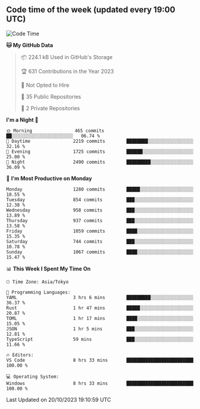 ## Code time of the week (updated every 19:00 UTC)

<!--START_SECTION:waka-->
![Code Time](http://img.shields.io/badge/Code%20Time-2%2C243%20hrs%2034%20mins-blue)

**🐱 My GitHub Data** 

> 📦 224.1 kB Used in GitHub's Storage 
 > 
> 🏆 631 Contributions in the Year 2023
 > 
> 🚫 Not Opted to Hire
 > 
> 📜 35 Public Repositories 
 > 
> 🔑 2 Private Repositories 
 > 
**I'm a Night 🦉** 

```text
🌞 Morning                465 commits         ██░░░░░░░░░░░░░░░░░░░░░░░   06.74 % 
🌆 Daytime                2219 commits        ████████░░░░░░░░░░░░░░░░░   32.16 % 
🌃 Evening                1725 commits        ██████░░░░░░░░░░░░░░░░░░░   25.00 % 
🌙 Night                  2490 commits        █████████░░░░░░░░░░░░░░░░   36.09 % 
```
📅 **I'm Most Productive on Monday** 

```text
Monday                   1280 commits        █████░░░░░░░░░░░░░░░░░░░░   18.55 % 
Tuesday                  854 commits         ███░░░░░░░░░░░░░░░░░░░░░░   12.38 % 
Wednesday                958 commits         ███░░░░░░░░░░░░░░░░░░░░░░   13.89 % 
Thursday                 937 commits         ███░░░░░░░░░░░░░░░░░░░░░░   13.58 % 
Friday                   1059 commits        ████░░░░░░░░░░░░░░░░░░░░░   15.35 % 
Saturday                 744 commits         ███░░░░░░░░░░░░░░░░░░░░░░   10.78 % 
Sunday                   1067 commits        ████░░░░░░░░░░░░░░░░░░░░░   15.47 % 
```


📊 **This Week I Spent My Time On** 

```text
🕑︎ Time Zone: Asia/Tokyo

💬 Programming Languages: 
YAML                     3 hrs 6 mins        █████████░░░░░░░░░░░░░░░░   36.37 % 
Rust                     1 hr 47 mins        █████░░░░░░░░░░░░░░░░░░░░   20.87 % 
TOML                     1 hr 17 mins        ████░░░░░░░░░░░░░░░░░░░░░   15.05 % 
JSON                     1 hr 5 mins         ███░░░░░░░░░░░░░░░░░░░░░░   12.81 % 
TypeScript               59 mins             ███░░░░░░░░░░░░░░░░░░░░░░   11.66 % 

🔥 Editors: 
VS Code                  8 hrs 33 mins       █████████████████████████   100.00 % 

💻 Operating System: 
Windows                  8 hrs 33 mins       █████████████████████████   100.00 % 
```


 Last Updated on 20/10/2023 19:10:59 UTC
<!--END_SECTION:waka-->
